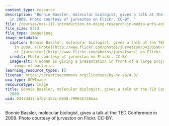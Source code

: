 ```yaml
---
content_type: resource
description: 'Bonnie Bassler, molecular biologist, gives a talk at the TED Conference
  in 2009. Photo courtesy of jurveston on Flickr. CC-BY. '
file: /courses/mas-111-introduction-to-doing-research-in-media-arts-and-sciences-spring-2011/0343dd12afb21b3c685879965b728eaa_mas-111s11-th.jpg
file_size: 9313
file_type: image/jpeg
image_metadata:
  caption: Bonnie Bassler, molecular biologist, gives a talk at the TED Conference
    in 2009. ([Photo](http://www.flickr.com/photos/jurvetson/3433059070/) courtesy
    of [jurveston](http://www.flickr.com/photos/jurvetson/) on Flickr. [CC-BY](http://creativecommons.org/licenses/by/2.0/))
  credit: Photo courtesy of jurveston on Flickr. CC-BY.
  image-alt: A woman is giving a presentation in front of a large projector of an
    image of bacteria.
learning_resource_types: []
license: https://creativecommons.org/licenses/by-nc-sa/4.0/
ocw_type: OCWImage
resourcetype: Image
title: Bonnie Bassler, molecular biologist, gives a talk at the TED Conference in
  2009
uid: 0343dd12-afb2-1b3c-6858-79965b728eaa
---
```

Bonnie Bassler, molecular biologist, gives a talk at the TED Conference in 2009. Photo courtesy of jurveston on Flickr. CC-BY. 
